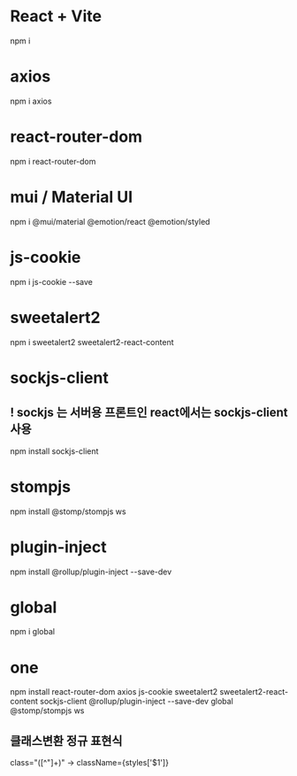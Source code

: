 # React + Vite

npm i

# axios

npm i axios

# react-router-dom

npm i react-router-dom

# mui / Material UI

npm i @mui/material @emotion/react @emotion/styled

# js-cookie

npm i js-cookie --save

# sweetalert2

npm i sweetalert2 sweetalert2-react-content

# sockjs-client

## ! sockjs 는 서버용 프론트인 react에서는 sockjs-client 사용

npm install sockjs-client

# stompjs

npm install @stomp/stompjs ws

# plugin-inject

npm install @rollup/plugin-inject --save-dev

# global

npm i global

# one

npm install react-router-dom axios js-cookie sweetalert2 sweetalert2-react-content sockjs-client @rollup/plugin-inject --save-dev global @stomp/stompjs ws

## 클래스변환 정규 표현식

class="([^"]+)"
->
className={styles['$1']}
